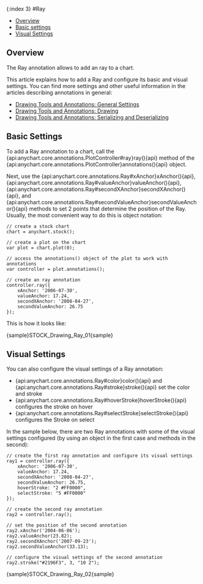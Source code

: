 {:index 3}
#Ray

* [Overview](#overview)
* [Basic settings](#basic_settings)
* [Visual Settings](#visual_settings)

## Overview

The Ray annotation allows to add an ray to a chart.

This article explains how to add a Ray and configure its basic and visual settings. You can find more settings and other useful information in the articles describing annotations in general:

* [Drawing Tools and Annotations: General Settings](General_Settings)
* [Drawing Tools and Annotations: Drawing](Drawing)
* [Drawing Tools and Annotations: Serializing and Deserializing](Serializing_Deserializing)

## Basic Settings

To add a Ray annotation to a chart, call the {api:anychart.core.annotations.PlotController#ray}ray(){api} method of the {api:anychart.core.annotations.PlotController}annotations(){api} object.

Next, use the {api:anychart.core.annotations.Ray#xAnchor}xAnchor(){api}, {api:anychart.core.annotations.Ray#valueAnchor}valueAnchor(){api}, {api:anychart.core.annotations.Ray#secondXAnchor}secondXAnchor(){api}, and {api:anychart.core.annotations.Ray#secondValueAnchor}secondValueAnchor(){api} methods to set 2 points that determine the position of the Ray. Usually, the most convenient way to do this is object notation:

```
// create a stock chart
chart = anychart.stock();

// create a plot on the chart
var plot = chart.plot(0);

// access the annotations() object of the plot to work with annotations
var controller = plot.annotations();

// create an ray annotation
controller.ray({
    xAnchor: '2006-07-30',
    valueAnchor: 17.24,
    secondXAnchor: '2008-04-27',
    secondValueAnchor: 26.75
});
```

This is how it looks like:

{sample}STOCK\_Drawing\_Ray\_01{sample}

## Visual Settings

You can also configure the visual settings of a Ray annotation:

* {api:anychart.core.annotations.Ray#color}color(){api} and {api:anychart.core.annotations.Ray#stroke}stroke(){api} set the color and stroke
* {api:anychart.core.annotations.Ray#hoverStroke}hoverStroke(){api} configures the stroke on hover
* {api:anychart.core.annotations.Ray#selectStroke}selectStroke(){api} configures the Stroke on select

In the sample below, there are two Ray annotations with some of the visual settings configured (by using an object in the first case and methods in the second):

```
// create the first ray annotation and configure its visual settings
ray1 = controller.ray({
    xAnchor: '2006-07-30',
    valueAnchor: 17.24,
    secondXAnchor: '2008-04-27',
    secondValueAnchor: 26.75,
    hoverStroke: "2 #FF0000",
    selectStroke: "5 #FF0000"
});

// create the second ray annotation
ray2 = controller.ray();

// set the position of the second annotation
ray2.xAnchor('2004-06-06');
ray2.valueAnchor(23.82);
ray2.secondXAnchor('2007-09-23');
ray2.secondValueAnchor(33.13);
 
// configure the visual settings of the second annotation
ray2.stroke("#2196F3", 3, "10 2");
```

{sample}STOCK\_Drawing\_Ray\_02{sample}